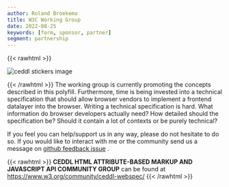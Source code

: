 ```yaml
---
author: Roland Broekema
title: W3C Working Group
date: 2022-08-25
keywords: [form, sponsor, partner]
segment: partnership
---
```


{{< rawhtml >}}
<p><img class="w-full" src="/img/w3cgroup.png" alt="ceddl stickers image"></p>
{{< /rawhtml >}}
The working group is currently promoting the concepts described in this polyfill. Furthermore, time is being invested
into a technical specification that should allow browser vendors to implement a frontend datalayer into the browser.
Writing a technical specification is hard. What information do browser developers actually need? How detailed should the
specification be? Should it contain a lot of contexts or be purely technical?

If you feel you can help/support us in any way, please do not hesitate to do so. If you would like to interact with me
or the community send us a message
on  [github feedback issue](https://github.com/ceddl/ceddl-website-and-spec/issues/new?assignees=&labels=question&template=feedback.md&title=)
.

{{< rawhtml >}}
<b>CEDDL HTML ATTRIBUTE-BASED MARKUP AND JAVASCRIPT API COMMUNITY GROUP</b> can be found
at <a href="https://www.w3.org/community/ceddl-webspec">https://www.w3.org/community/ceddl-webspec/</a>
{{< /rawhtml >}}

